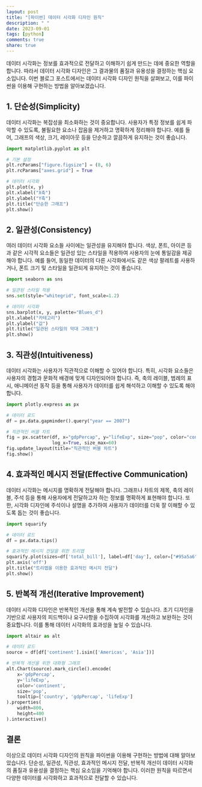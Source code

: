 ```yaml
---
layout: post
title: "[파이썬] 데이터 시각화 디자인 원칙"
description: " "
date: 2023-09-01
tags: [python]
comments: true
share: true
---
```


데이터 시각화는 정보를 효과적으로 전달하고 이해하기 쉽게 만드는 데에 중요한 역할을 합니다. 따라서 데이터 시각화 디자인은 그 결과물의 품질과 유용성을 결정하는 핵심 요소입니다. 이번 블로그 포스트에서는 데이터 시각화 디자인 원칙을 살펴보고, 이를 파이썬을 이용해 구현하는 방법을 알아보겠습니다.

## 1. 단순성(Simplicity)
데이터 시각화는 복잡성을 최소화하는 것이 중요합니다. 사용자가 특정 정보를 쉽게 파악할 수 있도록, 불필요한 요소나 잡음을 제거하고 명확하게 정리해야 합니다. 예를 들어, 그래프의 색상, 크기, 레이아웃 등을 단순하고 깔끔하게 유지하는 것이 좋습니다.

```python
import matplotlib.pyplot as plt

# 기본 설정
plt.rcParams["figure.figsize"] = (8, 6)
plt.rcParams["axes.grid"] = True

# 데이터 시각화
plt.plot(x, y)
plt.xlabel("X축")
plt.ylabel("Y축")
plt.title("단순한 그래프")
plt.show()
```

## 2. 일관성(Consistency)
여러 데이터 시각화 요소들 사이에는 일관성을 유지해야 합니다. 색상, 폰트, 아이콘 등과 같은 시각적 요소들은 일관성 있는 스타일을 적용하여 사용자의 눈에 통일감을 제공해야 합니다. 예를 들어, 동일한 데이터의 다른 시각화에서도 같은 색상 팔레트를 사용하거나, 폰트 크기 및 스타일을 일관되게 유지하는 것이 좋습니다.

```python
import seaborn as sns

# 일관된 스타일 적용
sns.set(style="whitegrid", font_scale=1.2)

# 데이터 시각화
sns.barplot(x, y, palette="Blues_d")
plt.xlabel("카테고리")
plt.ylabel("값")
plt.title("일관된 스타일의 막대 그래프")
plt.show()
```

## 3. 직관성(Intuitiveness)
데이터 시각화는 사용자가 직관적으로 이해할 수 있어야 합니다. 특히, 시각화 요소들은 사용자의 경험과 문화적 배경에 맞게 디자인되어야 합니다. 즉, 축의 레이블, 범례의 표시, 애니메이션 동작 등을 통해 사용자가 데이터를 쉽게 해석하고 이해할 수 있도록 해야 합니다.

```python
import plotly.express as px

# 데이터 로드
df = px.data.gapminder().query("year == 2007")

# 직관적인 버블 차트
fig = px.scatter(df, x="gdpPercap", y="lifeExp", size="pop", color="continent", hover_name="country",
                 log_x=True, size_max=60)
fig.update_layout(title="직관적인 버블 차트")
fig.show()
```

## 4. 효과적인 메시지 전달(Effective Communication)
데이터 시각화는 메시지를 명확하게 전달해야 합니다. 그래프나 차트의 제목, 축의 레이블, 주석 등을 통해 사용자에게 전달하고자 하는 정보를 명확하게 표현해야 합니다. 또한, 시각화 디자인에 주석이나 설명을 추가하여 사용자가 데이터를 더욱 잘 이해할 수 있도록 돕는 것이 좋습니다.

```python
import squarify

# 데이터 로드
df = px.data.tips()

# 효과적인 메시지 전달을 위한 트리맵
squarify.plot(sizes=df['total_bill'], label=df['day'], color=["#95a5a6","#e74c3c","#34495e","#2ecc71"])
plt.axis('off')
plt.title("트리맵을 이용한 효과적인 메시지 전달")
plt.show()
```

## 5. 반복적 개선(Iterative Improvement)
데이터 시각화 디자인은 반복적인 개선을 통해 계속 발전할 수 있습니다. 초기 디자인을 기반으로 사용자의 피드백이나 요구사항을 수집하여 시각화를 개선하고 보완하는 것이 중요합니다. 이를 통해 데이터 시각화의 효과성을 높일 수 있습니다.

```python
import altair as alt

# 데이터 로드
source = df[df['continent'].isin(['Americas', 'Asia'])]

# 반복적 개선을 위한 대화형 그래프
alt.Chart(source).mark_circle().encode(
    x='gdpPercap',
    y='lifeExp',
    color='continent',
    size='pop',
    tooltip=['country', 'gdpPercap', 'lifeExp']
).properties(
    width=800,
    height=400
).interactive()
```

## 결론
이상으로 데이터 시각화 디자인의 원칙을 파이썬을 이용해 구현하는 방법에 대해 알아보았습니다. 단순성, 일관성, 직관성, 효과적인 메시지 전달, 반복적 개선이 데이터 시각화의 품질과 유용성을 결정하는 핵심 요소임을 기억해야 합니다. 이러한 원칙을 따르면서 다양한 데이터를 시각화하고 효과적으로 전달할 수 있습니다.